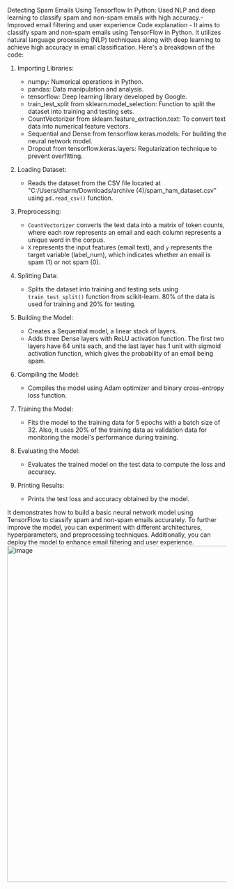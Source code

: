 
Detecting Spam Emails Using Tensorflow In Python:
 Used NLP and deep learning to classify spam and non-spam emails with high accuracy.- Improved email filtering and user experience
Code explanation - 
It aims to classify spam and non-spam emails using TensorFlow in Python. It utilizes natural language processing (NLP) techniques along with deep learning to achieve high accuracy in email classification. Here's a breakdown of the code:

1. Importing Libraries:
    - numpy: Numerical operations in Python.
    - pandas: Data manipulation and analysis.
    - tensorflow: Deep learning library developed by Google.
    - train_test_split from sklearn.model_selection: Function to split the dataset into training and testing sets.
    - CountVectorizer from sklearn.feature_extraction.text: To convert text data into numerical feature vectors.
    - Sequential and Dense from tensorflow.keras.models: For building the neural network model.
    - Dropout from tensorflow.keras.layers: Regularization technique to prevent overfitting.

2. Loading Dataset:
    - Reads the dataset from the CSV file located at "C:/Users/dharm/Downloads/archive (4)/spam_ham_dataset.csv" using `pd.read_csv()` function.

3. Preprocessing:
    - `CountVectorizer` converts the text data into a matrix of token counts, where each row represents an email and each column represents a unique word in the corpus.
    - `X` represents the input features (email text), and `y` represents the target variable (label_num), which indicates whether an email is spam (1) or not spam (0).

4. Splitting Data:
    - Splits the dataset into training and testing sets using `train_test_split()` function from scikit-learn. 80% of the data is used for training and 20% for testing.

5. Building the Model:
    - Creates a Sequential model, a linear stack of layers.
    - Adds three Dense layers with ReLU activation function. The first two layers have 64 units each, and the last layer has 1 unit with sigmoid activation function, which gives the probability of an email being spam.

6. Compiling the Model:
    - Compiles the model using Adam optimizer and binary cross-entropy loss function.

7. Training the Model:
    - Fits the model to the training data for 5 epochs with a batch size of 32. Also, it uses 20% of the training data as validation data for monitoring the model's performance during training.

8. Evaluating the Model:
    - Evaluates the trained model on the test data to compute the loss and accuracy.

9. Printing Results:
    - Prints the test loss and accuracy obtained by the model.

It demonstrates how to build a basic neural network model using TensorFlow to classify spam and non-spam emails accurately. To further improve the model, you can experiment with different architectures, hyperparameters, and preprocessing techniques. Additionally, you can deploy the model to enhance email filtering and user experience.
<img width="770" alt="image" src="https://github.com/DSTAR15/DKT_Project1/assets/128448451/f31ffc1a-15c2-404c-bcaa-e481b8ce82c3">

